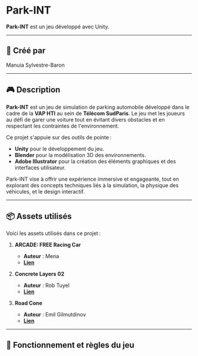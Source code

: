 # Park-INT

**Park-INT** est un jeu développé avec Unity.

---

## 📜 Créé par
Manuia Sylvestre-Baron

---

## 🎮 Description
**Park-INT** est un jeu de simulation de parking automobile développé dans le cadre de la **VAP HTI** au sein de **Télécom SudParis**. Le jeu met les joueurs au défi de garer une voiture tout en évitant divers obstacles et en respectant les contraintes de l'environnement. 

Ce projet s'appuie sur des outils de pointe :
- **Unity** pour le développement du jeu.  
- **Blender** pour la modélisation 3D des environnements.  
- **Adobe Illustrator** pour la création des éléments graphiques et des interfaces utilisateur.

Park-INT vise à offrir une expérience immersive et engageante, tout en explorant des concepts techniques liés à la simulation, la physique des véhicules, et le design interactif.

---

## 📦 Assets utilisés
Voici les assets utilisés dans ce projet :

1. **ARCADE: FREE Racing Car**  
   - **Auteur** : Mena
   - [**Lien**](https://assetstore.unity.com/packages/3d/vehicles/land/arcade-free-racing-car-161085)

2. **Concrete Layers 02**  
   - **Auteur** : Rob Tuyel
   - [**Lien**](https://polyhaven.com/a/concrete_layers_02)
   
3. **Road Cone**  
   - **Auteur** : Emil Gilmutdinov
   - [**Lien**](https://skfb.ly/psBPp)

---

## 🚀 Fonctionnement et règles du jeu

